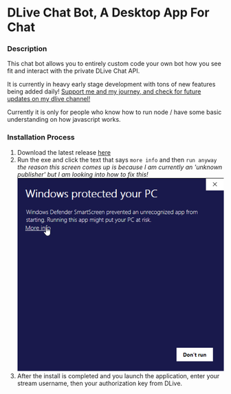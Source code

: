 # DLive Chat Bot, A Desktop App For Chat

### Description

This chat bot allows you to entirely custom code your own bot how you see fit and interact with the private DLive Chat API.

It is currently in heavy early stage development with tons of new features being added daily! [Support me and my journey, and check for future updates on my dlive channel!](https://dlive.tv/creativebuilds)

Currently it is only for people who know how to run node / have some basic understanding on how javascript works.

### Installation Process

1.  Download the latest release [here](https://github.com/creativebuilds/dlive-chat-bot)
2.  Run the exe and click the text that says `more info` and then `run anyway` *the reason this screen comes up is because I am currently an 'unknown publisher' but I am looking into how to fix this!*![Blockchain username found in bottom right](./readmefiles/protected-1.png)
3.  After the install is completed and you launch the application, enter your stream username, then your authorization key from DLive.
